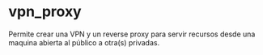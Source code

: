 # vpn_proxy
Permite crear una VPN y un reverse proxy para servir recursos desde una maquina abierta al público a otra(s) privadas.
